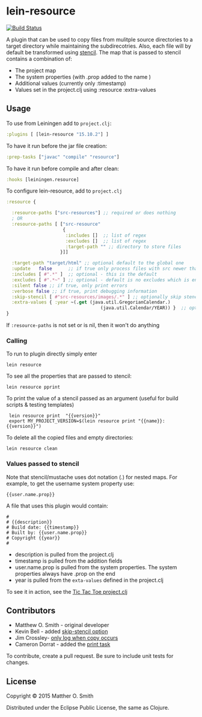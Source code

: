 # lein-resource

[![Build Status](https://travis-ci.org/m0smith/lein-resource.svg?branch=master)](https://travis-ci.org/m0smith/lein-resource)

A plugin that can be used to copy files from mulitple source
directories to a target directory while maintaining the subdirecotries.  Also, each file
will by default be transformed using [stencil](https://github.com/davidsantiago/stencil).  The map 
that is passed to stencil contains a combination of:

* The project map
* The system properties (with .prop added to the name )
* Additional values (currently only :timestamp)
* Values set in the project.clj using :resource :extra-values

## Usage

To use from Leiningen add to `project.clj`:
```clojure
:plugins [ [lein-resource "15.10.2"] ] 
```
To have it run before the jar file creation:
```clojure
:prep-tasks ["javac" "compile" "resource"]
```
To have it run before compile and after clean:
```clojure
:hooks [leiningen.resource]
```
To configure lein-resource, add to `project.clj`
```clojure
:resource {

  :resource-paths ["src-resources"] ;; required or does nothing
  ; OR
  :resource-paths [ ["src-resource" 
                     {
                      :includes []  ;; list of regex
                      :excludes []  ;; list of regex
                      :target-path "" ;; directory to store files
                    }]]

  :target-path "target/html" ;; optional default to the global one
  :update   false      ;; if true only process files with src newer than dest
  :includes [ #".*" ]  ;; optional - this is the default
  :excludes [ #".*~" ] ;; optional - default is no excludes which is en empty vector
  :silent false ;; if true, only print errors
  :verbose false ;; if true, print debugging information
  :skip-stencil [ #"src-resources/images/.*" ] ;; optionally skip stencil processing - default is an empty vector
  :extra-values { :year ~(.get (java.util.GregorianCalendar.)
                                   (java.util.Calendar/YEAR)) }  ;; optional - default to nil
}
```
If `:resource-paths` is not set or is nil, then it won't do anything

### Calling

To run to plugin directly simply enter

    lein resource

To see all the properties that are passed to stencil:

    lein resource pprint


To print the value of a stencil passed as an argument (useful for build scripts & testing templates)

     lein resource print  "{{version}}"
     export MY_PROJECT_VERSION=$(lein resource print "{{name}}:{{version}}")


To delete all the copied files and empty directories:

    lein resource clean

### Values passed to stencil

Note that stencil/mustache uses dot notation (.) for nested maps.  For example, to get the username 
system property use:

    {{user.name.prop}}

A file that uses this plugin would contain:

    #
    # {{description}}
    # Build date: {{timestamp}}
    # Built by: {{user.name.prop}}
    # Copyright {{year}}
    #

* description is pulled from the project.clj
* timestamp is pulled from the addition fields
* user.name.prop is pulled from the system properties.  The system properties always have .prop on the end
* year is pulled from the `exta-values` defined in the project.clj

To see it in action, see the [Tic Tac Toe project.clj](https://github.com/m0smith/tic-tac-toe/blob/master/project.clj)

## Contributors
* Matthew O. Smith - original developer
* Kevin Bell - added [skip-stencil option](https://github.com/m0smith/lein-resource/pull/6)
* Jim Crossley- [only log when copy occurs](https://github.com/m0smith/lein-resource/pull/10)
* Cameron Dorrat - added the [print task](https://github.com/m0smith/lein-resource/pull/17)

To contribute, create a pull request.  Be sure to include unit tests for changes.

## License

Copyright &copy; 2015 Matther O. Smith

Distributed under the Eclipse Public License, the same as Clojure.
